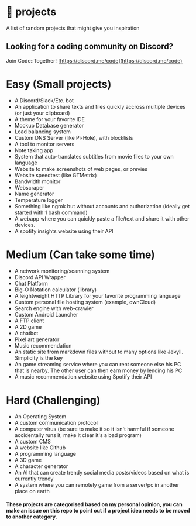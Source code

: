 # 📝 projects
A list of random projects that might give you inspiration

## Looking for a coding community on Discord?
Join Code::Together! [https://discord.me/code](https://discord.me/code)

# Easy (Small projects)
- A Discord/Slack/Etc. bot
- An application to share texts and files quickly accross multiple devices (or just your clipboard)
- A theme for your favorite IDE
- Mockup Database generator
- Load balancing system
- Custom DNS Server (like Pi-Hole), with blocklists
- A tool to monitor servers
- Note taking app
- System that auto-translates subtitles from movie files to your own language
- Website to make screenshots of web pages, or previes
- Website speedtest (like GTMetrix)
- Bandwidth monitor
- Webscraper
- Name generator
- Temperature logger
- Something like ngrok but without accounts and authorization (ideally get started with 1 bash command)
- A webapp where you can quickly paste a file/text and share it with other devices.
- A spotify insights website using their API

# Medium (Can take some time)
- A network monitoring/scanning system
- Discord API Wrapper
- Chat Platform
- Big-O Notation calculator (library)
- A leightweight HTTP Library for your favorite programming language
- Custom personal file hosting system (example, ownCloud)
- Search engine with web-crawler
- Custom Android Launcher
- A FTP client
- A 2D game
- A chatbot
- Pixel art generator
- Music recommendation
- An static site from markdown files without to many options like Jekyll. Simplicity is the key
- An game streaming service where you can rent someone else his PC that is nearby. The other user can then earn money by lending his PC
- A music recommendation website using Spotify their API

# Hard (Challenging)
- An Operating System
- A custom communication protocol
- A computer virus (be sure to make it so it isn't harmful if someone accidentally runs it, make it clear it's a bad program)
- A custom CMS
- A website like Github
- A programming language
- A 3D game
- A character generator
- An AI that can create trendy social media posts/videos based on what is currently trendy
- A system where you can remotely game from a server/pc in another place on earth

#### These projects are categorised based on my personal opinion, you can make an issue on this repo to point out if a project idea needs to be moved to another category.
